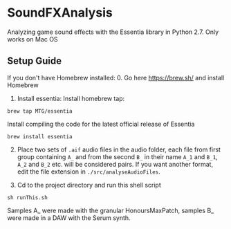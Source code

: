 # SoundFXAnalysis
Analyzing game sound effects with the Essentia library in Python 2.7. Only works on Mac OS

## Setup Guide

If you don't have Homebrew installed:
0. Go here https://brew.sh/ and install Homebrew

1. Install essentia:
Install homebrew tap:
```
brew tap MTG/essentia
```

Install compiling the code for the latest official release of Essentia
```
brew install essentia
```


2. Place two sets of `.aif` audio files in the audio folder, each file from first group containing `A_` and from the second `B_` in their name
`A_1` and `B_1`, `A_2` and `B_2` etc. will be considered pairs. If you want another format, edit the file extension in `./src/analyseAudioFiles`.

3. Cd to the project directory and run this shell script
```
sh runThis.sh
```



Samples A_ were made with the granular HonoursMaxPatch, samples B_ were made in a DAW with the Serum synth.
